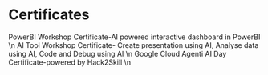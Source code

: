 # Certificates
PowerBI Workshop Certificate-AI powered interactive dashboard in PowerBI \n
AI Tool Workshop Certificate- Create presentation using AI, Analyse data using AI, Code and Debug using AI \n
Google Cloud Agenti AI Day Certificate-powered by Hack2Skill \n
